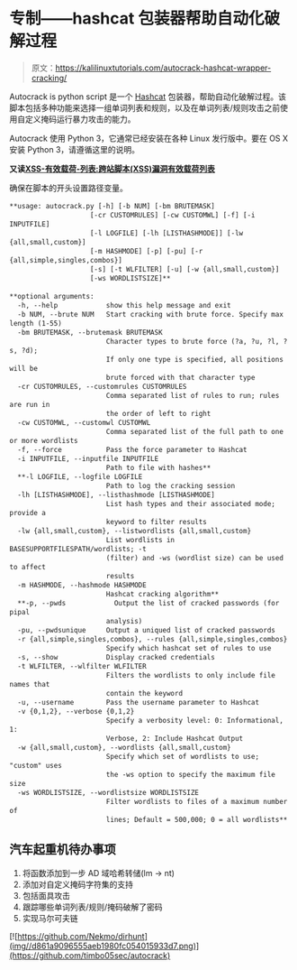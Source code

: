 # 专制——hashcat 包装器帮助自动化破解过程

> 原文：<https://kalilinuxtutorials.com/autocrack-hashcat-wrapper-cracking/>

Autocrack is python script 是一个 [Hashcat](https://hashcat.net) 包装器，帮助自动化破解过程。该脚本包括多种功能来选择一组单词列表和规则，以及在单词列表/规则攻击之前使用自定义掩码运行暴力攻击的能力。

Autocrack 使用 Python 3，它通常已经安装在各种 Linux 发行版中。要在 OS X 安装 Python 3，请遵循这里的说明。

**又读[XSS-有效载荷-列表:跨站脚本(XSS)漏洞有效载荷列表](https://kalilinuxtutorials.com/xss-payload-list/)**

确保在脚本的开头设置路径变量。

```
**usage: autocrack.py [-h] [-b NUM] [-bm BRUTEMASK]
                    [-cr CUSTOMRULES] [-cw CUSTOMWL] [-f] [-i INPUTFILE]
                    [-l LOGFILE] [-lh [LISTHASHMODE]] [-lw {all,small,custom}]
                    [-m HASHMODE] [-p] [-pu] [-r {all,simple,singles,combos}]
                    [-s] [-t WLFILTER] [-u] [-w {all,small,custom}]
                    [-ws WORDLISTSIZE]**

**optional arguments:
  -h, --help            show this help message and exit
  -b NUM, --brute NUM   Start cracking with brute force. Specify max length (1-55)
  -bm BRUTEMASK, --brutemask BRUTEMASK
                        Character types to brute force (?a, ?u, ?l, ?s, ?d);
                        If only one type is specified, all positions will be
                        brute forced with that character type
  -cr CUSTOMRULES, --customrules CUSTOMRULES
                        Comma separated list of rules to run; rules are run in
                        the order of left to right
  -cw CUSTOMWL, --customwl CUSTOMWL
                        Comma separated list of the full path to one or more wordlists
  -f, --force           Pass the force parameter to Hashcat
  -i INPUTFILE, --inputfile INPUTFILE
                        Path to file with hashes**
  **-l LOGFILE, --logfile LOGFILE
                        Path to log the cracking session
  -lh [LISTHASHMODE], --listhashmode [LISTHASHMODE]
                        List hash types and their associated mode; provide a
                        keyword to filter results
  -lw {all,small,custom}, --listwordlists {all,small,custom}
                        List wordlists in BASESUPPORTFILESPATH/wordlists; -t
                        (filter) and -ws (wordlist size) can be used to affect
                        results
  -m HASHMODE, --hashmode HASHMODE
                        Hashcat cracking algorithm**
  **-p, --pwds            Output the list of cracked passwords (for pipal
                        analysis)
  -pu, --pwdsunique     Output a uniqued list of cracked passwords
  -r {all,simple,singles,combos}, --rules {all,simple,singles,combos}
                        Specify which hashcat set of rules to use
  -s, --show            Display cracked credentials
  -t WLFILTER, --wlfilter WLFILTER
                        Filters the wordlists to only include file names that
                        contain the keyword
  -u, --username        Pass the username parameter to Hashcat
  -v {0,1,2}, --verbose {0,1,2}
                        Specify a verbosity level: 0: Informational, 1:
                        Verbose, 2: Include Hashcat Output
  -w {all,small,custom}, --wordlists {all,small,custom}
                        Specify which set of wordlists to use; "custom" uses
                        the -ws option to specify the maximum file size
  -ws WORDLISTSIZE, --wordlistsize WORDLISTSIZE
                        Filter wordlists to files of a maximum number of
                        lines; Default = 500,000; 0 = all wordlists**
```

## **汽车起重机待办事项**

1.  将函数添加到一步 AD 域哈希转储(lm -> nt)
2.  添加对自定义掩码字符集的支持
3.  包括面具攻击
4.  跟踪哪些单词列表/规则/掩码破解了密码
5.  实现马尔可夫链

[![https://github.com/Nekmo/dirhunt](img//d861a9096555aeb1980fc054015933d7.png)](https://github.com/timbo05sec/autocrack)